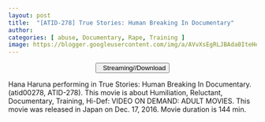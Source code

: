 ```yaml
---
layout: post
title:  "[ATID-278] True Stories: Human Breaking In Documentary"
author: 
categories: [ abuse, Documentary, Rape, Training ]
image: https://blogger.googleusercontent.com/img/a/AVvXsEgRLJBAda0IteHezFN06MOiOyH5rkCsEhKVG4RrkRb2fmZfQ8QGpkBCMBFoj_S-MpdcI3rEs7vGPbqF5bGNbAsdOfkQo-V41bWsv3K4WZmG-ULZfMeBlhBi1kJJaN2Yop5H8BOQpCKZy-zsyCFgftPQsRrVUScJ6G1R6aib8RNuPqpZUwULIQ2065ZB=s16000
---
```


<center>
<a href="/svr/atid-278">
<button class="btn btn-outline-dark py-2 px-5 d-block w-100 show-comments"><i class="fa fa-external-link"></i> &nbsp; Streaming//Download</button>
</a>
</center>

Hana Haruna performing in True Stories: Human Breaking In Documentary. (atid00278, ATID-278). This movie is about Humiliation, Reluctant, Documentary, Training, Hi-Def: VIDEO ON DEMAND: ADULT MOVIES. This movie was released in Japan on Dec. 17, 2016. Movie duration is 144 min.
